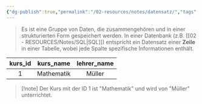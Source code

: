 ```yaml
---
{"dg-publish":true,"permalink":"/02-resources/notes/datensatz/","tags":["code/SQL","datenbank"],"noteIcon":"","updated":"2024-10-15T09:44:17.303+02:00"}
---
```


>Es ist eine Gruppe von Daten, die zusammengehören und in einer strukturierten Form gespeichert werden. 
>In einer Datenbank (z.B. [[02 - RESOURCES/Notes/SQL\|SQL]]) entspricht ein Datensatz einer **Zeile** in einer Tabelle, wobei jede Spalte spezifische Informationen enthält.


| kurs_id | kurs_name  | lehrer_name |
| :-----: | :--------: | :---------: |
|    1    | Mathematik |   Müller    |
>[!note] Der Kurs mit der ID 1 ist "Mathematik" und wird von "Müller" unterrichtet.

